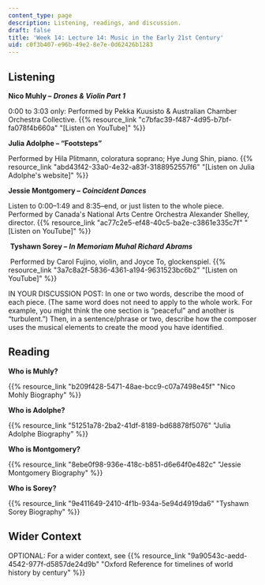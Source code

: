 ```yaml
---
content_type: page
description: Listening, readings, and discussion.
draft: false
title: 'Week 14: Lecture 14: Music in the Early 21st Century'
uid: c0f3b407-e96b-49e2-8e7e-0d62426b1283
---
```

## Listening

**Nico Muhly –** ***Drones & Violin Part 1***  

0:00 to 3:03 only: Performed by Pekka Kuusisto & Australian Chamber Orchestra Collective. {{% resource_link "c7bfac39-f487-4d95-b7bf-fa078f4b660a" "[Listen on YouTube]" %}} 

**Julia Adolphe – “Footsteps”**

Performed by Hila Plitmann, coloratura soprano; Hye Jung Shin, piano. {{% resource_link "abd43f42-33a0-4e32-a83f-3188952557f6" "[Listen on Julia Adolphe's website]" %}} 

**Jessie Montgomery –** ***Coincident Dances***  

Listen to 0:00–1:49 and 8:35–end, or just listen to the whole piece. Performed by Canada's National Arts Centre Orchestra Alexander Shelley, director. {{% resource_link "ac77c2e5-ef48-40c5-ba2e-c3861e335c7f" "[Listen on YouTube]" %}}

 **Tyshawn Sorey –** ***In Memoriam Muhal Richard Abrams***  

 Performed by Carol Fujino, violin, and Joyce To, glockenspiel. {{% resource_link "3a7c8a2f-5836-4361-a194-9631523bc6b2" "[Listen on YouTube]" %}}

IN YOUR DISCUSSION POST: In one or two words, describe the mood of each piece. (The same word does not need to apply to the whole work. For example, you might think the one section is “peaceful” and another is “turbulent.”) Then, in a sentence/phrase or two, describe how the composer uses the musical elements to create the mood you have identified. 

## Reading

**Who is Muhly?**

{{% resource_link "b209f428-5471-48ae-bcc9-c07a7498e45f" "Nico Mohly Biography" %}}

**Who is Adolphe?**

{{% resource_link "51251a78-2ba2-41df-8189-bd68878f5076" "Julia Adolphe Biography" %}}

**Who is Montgomery?**

{{% resource_link "8ebe0f98-936e-418c-b851-d6e64f0e482c" "Jessie Montgomery Biography" %}} 

**Who is Sorey?**

{{% resource_link "9e411649-2410-4f1b-934a-5e94d4919da6" "Tyshawn Sorey Biography" %}} 

## Wider Context

OPTIONAL: For a wider context, see {{% resource_link "9a90543c-aedd-4542-977f-d5857de24d9b" "Oxford Reference for timelines of world history by century" %}}